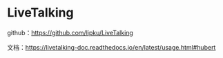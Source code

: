 # LiveTalking

github：https://github.com/lipku/LiveTalking

文档：https://livetalking-doc.readthedocs.io/en/latest/usage.html#hubert